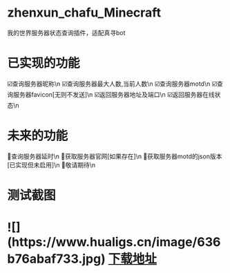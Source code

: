 # zhenxun_chafu_Minecraft
我的世界服务器状态查询插件，适配真寻bot
<h1>已实现的功能</h1>
☑️查询服务器昵称\n
☑️查询服务器最大人数,当前人数\n
☑️查询服务器motd\n
☑️查询服务器favicon[无则不发送]\n
☑️返回服务器地址及端口\n
☑️返回服务器在线状态\n
<h1>未来的功能</h1>
🔳查询服务器延时\n
🔳获取服务器官网[如果存在]\n
🔳获取服务器motd的json版本[已实现但未启用]\n
🔳敬请期待\n
<h1>测试截图<h1>
![](https://www.hualigs.cn/image/636b76abaf733.jpg)
<a href ="https://github.com/YiRanEL/zhenxun_chafu_Minecraft/releases">下载地址</a>
